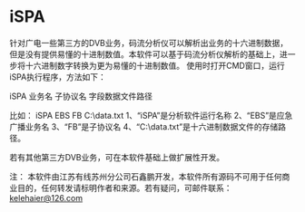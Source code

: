 # iSPA
针对广电一些第三方的DVB业务，码流分析仪可以解析出业务的十六进制数据，但是没有提供易懂的十进制数值。本软件可以基于码流分析仪解析的基础上，进一步将十六进制数字转换为更为易懂的十进制数值。
使用时打开CMD窗口，运行iSPA执行程序，方法如下：

iSPA  业务名 子协议名 字段数据文件路径

比如：
iSPA EBS FB C:\\data.txt
1、“iSPA”是分析软件运行名称
2、“EBS”是应急广播业务名
3、“FB”是子协议名
4、“C:\\data.txt”是十六进制数据文件的存储路径。

若有其他第三方DVB业务，可在本软件基础上做扩展性开发。

注： 本软件由江苏有线苏州分公司石鑫鹏开发，本软件所有源码不可用于任何商业目的，任何转发请标明作者和来源。若有疑问，可邮件联系：kelehaier@126.com
